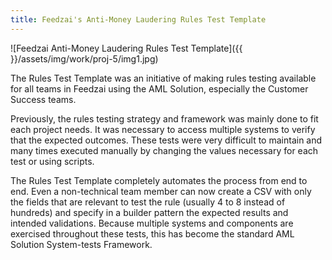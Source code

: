 ```yaml
---
title: Feedzai's Anti-Money Laudering Rules Test Template
---
```


![Feedzai Anti-Money Laudering Rules Test Template]({{ }}/assets/img/work/proj-5/img1.jpg)

The Rules Test Template was an initiative of making rules testing available for 
all teams in Feedzai using the AML Solution, especially the Customer Success 
teams.

Previously, the rules testing strategy and framework was mainly done to fit 
each project needs. It was necessary to access multiple systems to verify that 
the expected outcomes. These tests were very difficult to maintain and many 
times executed manually by changing the values necessary for each test or using 
scripts.

The Rules Test Template completely automates the process from end to end. Even 
a non-technical team member can now create a CSV with only the fields that are 
relevant to test the rule (usually 4 to 8 instead of hundreds) and specify in a 
builder pattern the expected results and intended validations. Because multiple 
systems and components are exercised throughout these tests, this has become 
the standard AML Solution System-tests Framework.

<!--<a href="https://github.com/LuisPedroMoura/The_BlueBerry_Project" class="btn btn-primary" role="button">Check this Project on GitHub!</a>-->

